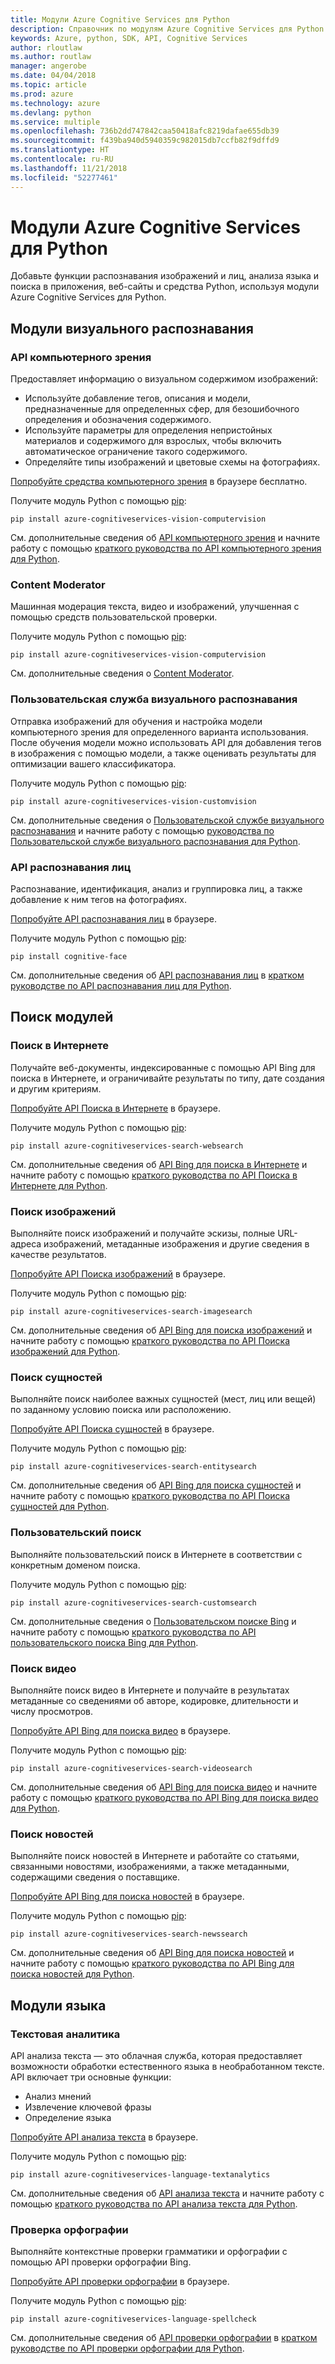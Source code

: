 ```yaml
---
title: Модули Azure Cognitive Services для Python
description: Справочник по модулям Azure Cognitive Services для Python
keywords: Azure, python, SDK, API, Cognitive Services
author: rloutlaw
ms.author: routlaw
manager: angerobe
ms.date: 04/04/2018
ms.topic: article
ms.prod: azure
ms.technology: azure
ms.devlang: python
ms.service: multiple
ms.openlocfilehash: 736b2dd747842caa50418afc8219dafae655db39
ms.sourcegitcommit: f439ba940d5940359c982015db7ccfb82f9dffd9
ms.translationtype: HT
ms.contentlocale: ru-RU
ms.lasthandoff: 11/21/2018
ms.locfileid: "52277461"
---
```

# <a name="azure-cognitive-services-modules-for-python"></a>Модули Azure Cognitive Services для Python

Добавьте функции распознавания изображений и лиц, анализа языка и поиска в приложения, веб-сайты и средства Python, используя модули Azure Cognitive Services для Python.

## <a name="vision-modules"></a>Модули визуального распознавания

### <a name="computer-vision"></a>API компьютерного зрения 

Предоставляет информацию о визуальном содержимом изображений:

- Используйте добавление тегов, описания и модели, предназначенные для определенных сфер, для безошибочного определения и обозначения содержимого.
- Используйте параметры для определения непристойных материалов и содержимого для взрослых, чтобы включить автоматическое ограничение такого содержимого.
- Определяйте типы изображений и цветовые схемы на фотографиях.

[Попробуйте средства компьютерного зрения](https://azure.microsoft.com/en-us/services/cognitive-services/computer-vision/) в браузере бесплатно.

Получите модуль Python с помощью [pip](https://pip.pypa.io/en/stable/quickstart/):

```
pip install azure-cognitiveservices-vision-computervision
```

См. дополнительные сведения об [API компьютерного зрения](/azure/cognitive-services/computer-vision/home) и начните работу с помощью [краткого руководства по API компьютерного зрения для Python](/azure/cognitive-services/computer-vision/quickstarts/python).

### <a name="content-moderator"></a>Content Moderator

Машинная модерация текста, видео и изображений, улучшенная с помощью средств пользовательской проверки.

Получите модуль Python с помощью [pip](https://pip.pypa.io/en/stable/quickstart/):

```
pip install azure-cognitiveservices-vision-computervision
```

См. дополнительные сведения о [Content Moderator](/azure/cognitive-services/content-moderator/overview).

### <a name="custom-vision-service"></a>Пользовательская служба визуального распознавания

Отправка изображений для обучения и настройка модели компьютерного зрения для определенного варианта использования. После обучения модели можно использовать API для добавления тегов в изображения с помощью модели, а также оценивать результаты для оптимизации вашего классификатора.

Получите модуль Python с помощью [pip](https://pip.pypa.io/en/stable/quickstart/):

```
pip install azure-cognitiveservices-vision-customvision
```

См. дополнительные сведения о [Пользовательской службе визуального распознавания](/azure/cognitive-services/Custom-Vision-Service/home) и начните работу с помощью [руководства по Пользовательской службе визуального распознавания для Python](/azure/cognitive-services/Custom-Vision-Service/python-tutorial).

### <a name="face-api"></a>API распознавания лиц

Распознавание, идентификация, анализ и группировка лиц, а также добавление к ним тегов на фотографиях. 

[Попробуйте API распознавания лиц](https://azure.microsoft.com/en-us/services/cognitive-services/face/) в браузере.

Получите модуль Python с помощью [pip](https://pip.pypa.io/en/stable/quickstart/):

```
pip install cognitive-face
```

См. дополнительные сведения об [API распознавания лиц](/azure/cognitive-services/face/overview) в [кратком руководстве по API распознавания лиц для Python](/azure/cognitive-services/Face/Tutorials/FaceAPIinPythonTutorial).

## <a name="search-modules"></a>Поиск модулей

### <a name="web-search"></a>Поиск в Интернете

Получайте веб-документы, индексированные с помощью API Bing для поиска в Интернете, и ограничивайте результаты по типу, дате создания и другим критериям. 

[Попробуйте API Поиска в Интернете](https://azure.microsoft.com/en-us/services/cognitive-services/bing-web-search-api/) в браузере.

Получите модуль Python с помощью [pip](https://pip.pypa.io/en/stable/quickstart/):

```
pip install azure-cognitiveservices-search-websearch
```

См. дополнительные сведения об [API Bing для поиска в Интернете](/azure/cognitive-services/bing-web-search/overview) и начните работу с помощью [краткого руководства по API Поиска в Интернете для Python](/azure/cognitive-services/bing-web-search/quickstarts/python).

### <a name="image-search"></a>Поиск изображений

Выполняйте поиск изображений и получайте эскизы, полные URL-адреса изображений, метаданные изображения и другие сведения в качестве результатов.

[Попробуйте API Поиска изображений](https://azure.microsoft.com/en-us/services/cognitive-services/bing-image-search-api/) в браузере.

Получите модуль Python с помощью [pip](https://pip.pypa.io/en/stable/quickstart/):

```
pip install azure-cognitiveservices-search-imagesearch
```

См. дополнительные сведения об [API Bing для поиска изображений](/azure/cognitive-services/bing-image-search/overview) и начните работу с помощью [краткого руководства по API Поиска изображений для Python](/azure/cognitive-services/bing-image-search/quickstarts/python).


### <a name="entity-search"></a>Поиск сущностей

Выполняйте поиск наиболее важных сущностей (мест, лиц или вещей) по заданному условию поиска или расположению.

[Попробуйте API Поиска сущностей](https://azure.microsoft.com/services/cognitive-services/bing-entity-search-api/) в браузере.

Получите модуль Python с помощью [pip](https://pip.pypa.io/en/stable/quickstart/):

```
pip install azure-cognitiveservices-search-entitysearch
```

См. дополнительные сведения об [API Bing для поиска сущностей](/azure/cognitive-services/bing-entities-search/search-the-web) и начните работу с помощью [краткого руководства по API Поиска сущностей для Python](/azure/cognitive-services/bing-entities-search/quickstarts/python).

### <a name="custom-search"></a>Пользовательский поиск

Выполняйте пользовательский поиск в Интернете в соответствии с конкретным доменом поиска.

Получите модуль Python с помощью [pip](https://pip.pypa.io/en/stable/quickstart/):

```
pip install azure-cognitiveservices-search-customsearch
```

См. дополнительные сведения о [Пользовательском поиске Bing](/azure/cognitive-services/bing-custom-search/) и начните работу с помощью [краткого руководства по API пользовательского поиска Bing для Python](/azure/cognitive-services/bing-custom-search/call-endpoint-python).

### <a name="video-search"></a>Поиск видео

Выполняйте поиск видео в Интернете и получайте в результатах метаданные со сведениями об авторе, кодировке, длительности и числу просмотров.

[Попробуйте API Bing для поиска видео](https://azure.microsoft.com/services/cognitive-services/bing-video-search-api/) в браузере.

Получите модуль Python с помощью [pip](https://pip.pypa.io/en/stable/quickstart/):

```
pip install azure-cognitiveservices-search-videosearch
```

См. дополнительные сведения об [API Bing для поиска видео](/azure/cognitive-services/bing-video-search/search-the-web) и начните работу с помощью [краткого руководства по API Bing для поиска видео для Python](/azure/cognitive-services/bing-video-search/python).


### <a name="news-search"></a>Поиск новостей

Выполняйте поиск новостей в Интернете и работайте со статьями, связанными новостями, изображениями, а также метаданными, содержащими сведения о поставщике.

[Попробуйте API Bing для поиска новостей](https://azure.microsoft.com/services/cognitive-services/bing-news-search-api/) в браузере.

Получите модуль Python с помощью [pip](https://pip.pypa.io/en/stable/quickstart/):

```
pip install azure-cognitiveservices-search-newssearch
```

См. дополнительные сведения об [API Bing для поиска новостей](/azure/cognitive-services/bing-news-search/search-the-web) и начните работу с помощью [краткого руководства по API Bing для поиска новостей для Python](//azure/cognitive-services/bing-news-search/python).


## <a name="language-modules"></a>Модули языка

### <a name="text-analytics"></a>Текстовая аналитика 

API анализа текста — это облачная служба, которая предоставляет возможности обработки естественного языка в необработанном тексте. API включает три основные функции:

- Анализ мнений
- Извлечение ключевой фразы
- Определение языка

[Попробуйте API анализа текста](https://azure.microsoft.com/en-us/services/cognitive-services/text-analytics/) в браузере.

Получите модуль Python с помощью [pip](https://pip.pypa.io/en/stable/quickstart/):

```
pip install azure-cognitiveservices-language-textanalytics
```

См. дополнительные сведения об [API анализа текста](/azure/cognitive-services/text-analytics/overview) и начните работу с помощью [краткого руководства по API анализа текста для Python](/azure/cognitive-services/text-analytics/quickstarts/python).


### <a name="spell-check"></a>Проверка орфографии

Выполняйте контекстные проверки грамматики и орфографии с помощью API проверки орфографии Bing.

[Попробуйте API проверки орфографии](https://azure.microsoft.com/en-us/services/cognitive-services/spell-check/) в браузере.

Получите модуль Python с помощью [pip](https://pip.pypa.io/en/stable/quickstart/):

```
pip install azure-cognitiveservices-language-spellcheck
```

См. дополнительные сведения об [API проверки орфографии](/azure/cognitive-services/bing-spell-check/proof-text) в [кратком руководстве по API проверки орфографии для Python](/azure/cognitive-services/bing-spell-check/quickstarts/python).